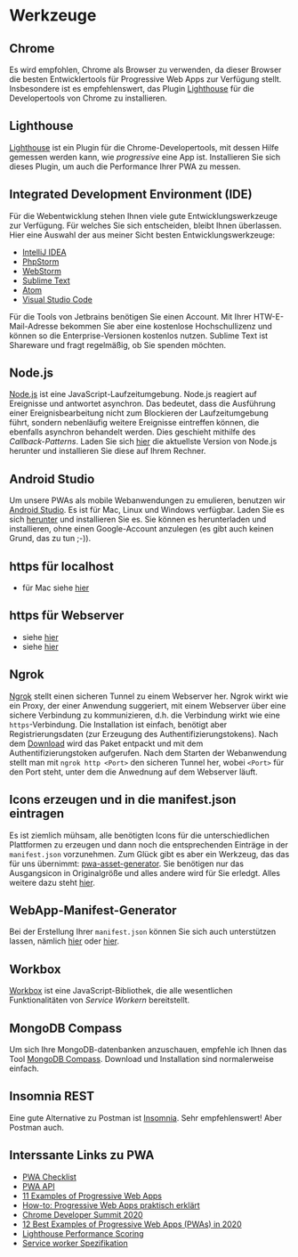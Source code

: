 # Werkzeuge

## Chrome

Es wird empfohlen, Chrome als Browser zu verwenden, da dieser Browser die besten Entwicklertools für Progressive Web Apps zur Verfügung stellt. Insbesondere ist es empfehlenswert, das Plugin [Lighthouse](https://chrome.google.com/webstore/detail/lighthouse) für die Developertools von Chrome zu installieren. 

## Lighthouse 

[Lighthouse](https://chrome.google.com/webstore/detail/lighthouse) ist ein Plugin für die Chrome-Developertools, mit dessen Hilfe gemessen werden kann, wie *progressive* eine App ist. Installieren Sie sich dieses Plugin, um auch die Performance Ihrer PWA zu messen.

## Integrated Development Environment (IDE)

Für die Webentwicklung stehen Ihnen viele gute Entwicklungswerkzeuge zur Verfügung. Für welches Sie sich entscheiden, bleibt Ihnen überlassen. Hier eine Auswahl der aus meiner Sicht besten Entwicklungswerkzeuge:

- [IntelliJ IDEA](https://www.jetbrains.com/de-de/idea/)
- [PhpStorm](https://www.jetbrains.com/de-de/phpstorm/)
- [WebStorm](https://www.jetbrains.com/de-de/webstorm/)
- [Sublime Text](https://www.sublimetext.com/)
- [Atom](https://atom.io/)
- [Visual Studio Code](https://code.visualstudio.com/)

Für die Tools von Jetbrains benötigen Sie einen Account. Mit Ihrer HTW-E-Mail-Adresse bekommen Sie aber eine kostenlose Hochschullizenz und können so die Enterprise-Versionen kostenlos nutzen. Sublime Text ist Shareware und fragt regelmäßig, ob Sie spenden möchten.  


## Node.js

[Node.js](https://nodejs.org/en/) ist eine JavaScript-Laufzeitumgebung. Node.js reagiert auf Ereignisse und antwortet asynchron. Das bedeutet, dass die Ausführung einer Ereignisbearbeitung nicht zum Blockieren der Laufzeitumgebung führt, sondern nebenläufig weitere Ereignisse eintreffen können, die ebenfalls asynchron behandelt werden. Dies geschieht mithilfe des *Callback-Patterns*. Laden Sie sich [hier](https://nodejs.org/en/download/) die aktuellste Version von Node.js herunter und installieren Sie diese auf Ihrem Rechner.

## Android Studio

Um unsere PWAs als mobile Webanwendungen zu emulieren, benutzen wir [Android Studio](https://developer.android.com/studio). Es ist für Mac, Linux und Windows verfügbar. Laden Sie es sich [herunter](https://developer.android.com/studio#downloads) und installieren Sie es. Sie können es herunterladen und installieren, ohne einen Google-Account anzulegen (es gibt auch keinen Grund, das zu tun ;-)).

## https für localhost

- für Mac siehe [hier](https://medium.com/@jonsamp/how-to-set-up-https-on-localhost-for-macos-b597bcf935ee)

## https für Webserver

- siehe [hier](https://letsencrypt.org/getting-started/)
- siehe [hier](https://certbot.eff.org/)

## Ngrok

[Ngrok](https://ngrok.com/) stellt einen sicheren Tunnel zu einem Webserver her. Ngrok wirkt wie ein Proxy, der einer Anwendung suggeriert, mit einem Webserver über eine sichere Verbindung zu kommunizieren, d.h. die Verbindung wirkt wie eine `https`-Verbindung. Die Installation ist einfach, benötigt aber Registrierungsdaten (zur Erzeugung des Authentifizierungstokens). Nach dem [Download](https://ngrok.com/download) wird das Paket entpackt und mit dem Authentifizierungstoken aufgerufen. Nach dem Starten der Webanwendung stellt man mit `ngrok http <Port>` den sicheren Tunnel her, wobei `<Port>` für den Port steht, unter dem die Anwednung auf dem Webserver läuft.  

## Icons erzeugen und in die manifest.json eintragen

Es ist ziemlich mühsam, alle benötigten Icons für die unterschiedlichen Plattformen zu erzeugen und dann noch die entsprechenden Einträge in der `manifest.json` vorzunehmen. Zum Glück gibt es aber ein Werkzeug, das das für uns übernimmt: [pwa-asset-generator](https://www.npmjs.com/package/pwa-asset-generator). Sie benötigen nur das Ausgangsicon in Originalgröße und alles andere wird für Sie erledgt. Alles weitere dazu steht [hier](https://www.npmjs.com/package/pwa-asset-generator).

## WebApp-Manifest-Generator

Bei der Erstellung Ihrer `manifest.json` können Sie sich auch unterstützen lassen, nämlich [hier](https://app-manifest.firebaseapp.com/) oder [hier](https://www.dunplab.it/web-app-manifest-generator).

## Workbox

[Workbox](https://developers.google.com/web/tools/workbox) ist eine JavaScript-Bibliothek, die alle wesentlichen Funktionalitäten von *Service Workern* bereitstellt. 


## MongoDB Compass

Um sich Ihre MongoDB-datenbanken anzuschauen, empfehle ich Ihnen das Tool [MongoDB Compass](https://www.mongodb.com/de-de/products/compass). Download und Installation sind normalerweise einfach. 

## Insomnia REST

Eine gute Alternative zu Postman ist [Insomnia](https://insomnia.rest/). Sehr empfehlenswert! Aber Postman auch.

## Interssante Links zu PWA

- [PWA Checklist](https://web.dev/pwa-checklist/)
- [PWA API](https://pwafire.org/)
- [11 Examples of Progressive Web Apps](https://medium.com/@the_manifest/11-examples-of-progressive-web-apps-944f6db25a5a)
- [How-to: Progressive Web Apps praktisch erklärt](https://entwickler.de/online/web/progressive-web-apps-tutorial-tipps-579830771.html)
- [Chrome Developer Summit 2020](https://youtube.com/playlist?list=PLNYkxOF6rcIDzLmWaDwfHVZJl1Q5RFgOR)
- [12 Best Examples of Progressive Web Apps (PWAs) in 2020](https://www.simicart.com/blog/progressive-web-apps-examples/)
- [Lighthouse Performance Scoring](https://web.dev/performance-scoring/)
- [Service worker Spezifikation](https://html.spec.whatwg.org/multipage/workers.html#workers)
